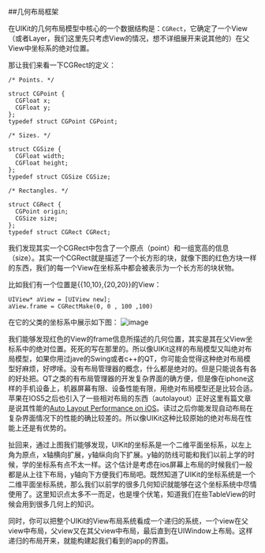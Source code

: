 ##几何布局框架

在UIKit的几何布局模型中核心的一个数据结构是：```CGRect```，它确定了一个View（或者Layer，我们这里先只考虑View的情况，想不详细展开来说其他的）在父View中坐标系的绝对位置。

那让我们来看一下CGRect的定义：

```
/* Points. */

struct CGPoint {
  CGFloat x;
  CGFloat y;
};
typedef struct CGPoint CGPoint;

/* Sizes. */

struct CGSize {
  CGFloat width;
  CGFloat height;
};
typedef struct CGSize CGSize;

/* Rectangles. */

struct CGRect {
  CGPoint origin;
  CGSize size;
};
typedef struct CGRect CGRect;
```

我们发现其实一个CGRect中包含了一个原点（point）和一组宽高的信息（size）。其实一个CGRect就是描述了一个长方形的块，就像下图的红色方块一样的东西，我们的每一个View在坐标系中都会被表示为一个长方形的块状物。

比如我们有一个位置是{{10,10},{20,20}}的View：

```
UIView* aView = [UIView new];
aView.frame = CGRectMake(0, 0 , 100 ,100)
```
在它的父类的坐标系中展示如下图：
![image](./images/geometry.jpg)

我们能够发现红色的View的frame信息所描述的几何位置，其实是其在父View坐标系中的绝对位置。死死的写在那里的。所以像UIKit这样的布局模型又叫绝对布局模型，如果你用过jave的Swing或者c++的QT，你可能会觉得这种绝对布局模型好麻烦，好啰嗦。没有布局管理器的概念，什么都是绝对的。但是只能说各有各的好处把。QT之类的有布局管理器的开发复杂界面的确方便，但是像在iphone这样的手机设备上，机器屏幕有限、设备性能有限，用绝对布局模型还是比较合适。苹果在IOS5之后也引入了一些相对布局的东西（autolayout）正好这里有篇文章是说其性能的[Auto Layout Performance on iOS](http://floriankugler.com/blog/2013/4/21/auto-layout-performance-on-ios)。读过之后你能发现自动布局在复杂界面情况下的性能的确比较差的。所以像UIKit这种比较原始的绝对布局在性能上还是有优势的。

扯回来，通过上图我们能够发现，UIKit的坐标系是一个二维平面坐标系，以左上角为原点，x轴横向扩展，y轴纵向向下扩展。y轴的防线可能和我们以前上学的时候，学的坐标系有点不太一样。这个估计是考虑在ios屏幕上布局的时候我们一般都是从上往下布局，y轴向下方便我们布局吧。既然知道了UIKit的坐标系统是一个二维平面坐标系统，那么我们以前学的很多几何知识就能够在这个坐标系统中尽情使用了。这里知识点太多不一而足，也是埋个伏笔，知道我们在些TableView的时候会用到很多几何上的知识。

同时，你可以把整个UIKit的View布局系统看成一个递归的系统，一个view在父view中布局，父view又在其父view中布局，最后直到在UIWindow上布局。这样递归的布局开来，就能构建起我们看到的app的界面。
